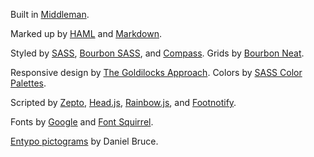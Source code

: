 Built in [Middleman](http://middlemanapp.com/).

Marked up by [HAML](http://haml.info/) and [Markdown](http://daringfireball.net/projects/markdown/).

Styled by [SASS](http://sass-lang.com/), [Bourbon SASS](http://bourbon.io), and [Compass](http://compass-style.org/). Grids by [Bourbon Neat](http://neat.bourbon.io).

Responsive design by [The Goldilocks Approach](http://goldilocksapproach.com/). Colors by [SASS Color Palettes](https://github.com/FearMediocrity/sass-color-palettes/).

Scripted by [Zepto](http://zeptojs.com/), [Head.js](http://headjs.com/), [Rainbow.js](http://craig.is/making/rainbows/), and [Footnotify](http://openideas.ideon.co/2011/introducing-footnotify-extension).

Fonts by [Google](http://www.google.com/fonts/specimen/Cabin) and [Font Squirrel](http://www.fontsquirrel.com/fonts/Chunkfive).

[Entypo pictograms](http://www.entypo.com) by Daniel Bruce.
